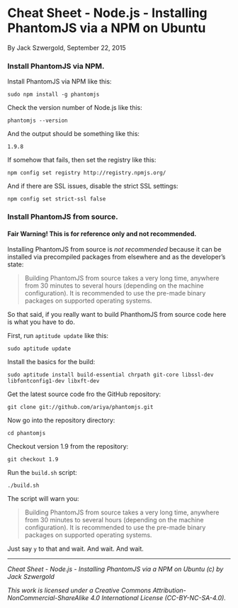 # Cheat Sheet - Node.js - Installing PhantomJS via a NPM on Ubuntu

By Jack Szwergold, September 22, 2015

### Install PhantomJS via NPM.

Install PhantomJS via NPM like this:

    sudo npm install -g phantomjs

Check the version number of Node.js like this:

    phantomjs --version

And the output should be something like this:

    1.9.8

If somehow that fails, then set the registry like this:

    npm config set registry http://registry.npmjs.org/

And if there are SSL issues, disable the strict SSL settings:

    npm config set strict-ssl false

### Install PhantomJS from source.

#### Fair Warning! This is for reference only and not recommended.

Installing PhantomJS from source is *not recommended* because it can be installed via precompiled packages from elsewhere and as the developer’s state:

> Building PhantomJS from source takes a very long time, anywhere from 30 minutes to several hours (depending on the machine configuration). It is recommended to use the pre-made binary packages on supported operating systems.

So that said, if you really want to build PhanthomJS from source code here is what you have to do.

First, run `aptitude update` like this:

    sudo aptitude update

Install the basics for the build:

	sudo aptitude install build-essential chrpath git-core libssl-dev libfontconfig1-dev libxft-dev

Get the latest source code fro the GitHub repository:

	git clone git://github.com/ariya/phantomjs.git

Now go into the repository directory:

    cd phantomjs

Checkout version 1.9 from the repository:

    git checkout 1.9

Run the `build.sh` script:
	
	./build.sh

The script will warn you:

> Building PhantomJS from source takes a very long time, anywhere from 30 minutes to several hours (depending on the machine configuration). It is recommended to use the pre-made binary packages on supported operating systems.

Just say `y` to that and wait. And wait. And wait.

***

*Cheat Sheet - Node.js - Installing PhantomJS via a NPM on Ubuntu (c) by Jack Szwergold*

*This work is licensed under a Creative Commons Attribution-NonCommercial-ShareAlike 4.0 International License (CC-BY-NC-SA-4.0).*